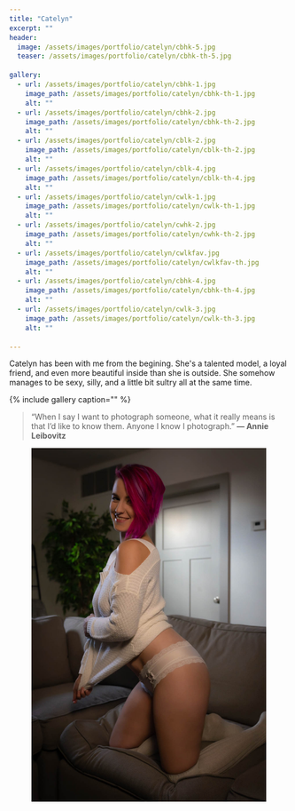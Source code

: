 ```yaml
---
title: "Catelyn"
excerpt: ""
header:
  image: /assets/images/portfolio/catelyn/cbhk-5.jpg
  teaser: /assets/images/portfolio/catelyn/cbhk-th-5.jpg

gallery:
  - url: /assets/images/portfolio/catelyn/cbhk-1.jpg
    image_path: /assets/images/portfolio/catelyn/cbhk-th-1.jpg
    alt: ""
  - url: /assets/images/portfolio/catelyn/cbhk-2.jpg
    image_path: /assets/images/portfolio/catelyn/cbhk-th-2.jpg
    alt: ""
  - url: /assets/images/portfolio/catelyn/cblk-2.jpg
    image_path: /assets/images/portfolio/catelyn/cblk-th-2.jpg
    alt: ""
  - url: /assets/images/portfolio/catelyn/cblk-4.jpg
    image_path: /assets/images/portfolio/catelyn/cblk-th-4.jpg
    alt: ""
  - url: /assets/images/portfolio/catelyn/cwlk-1.jpg
    image_path: /assets/images/portfolio/catelyn/cwlk-th-1.jpg
    alt: ""
  - url: /assets/images/portfolio/catelyn/cwhk-2.jpg
    image_path: /assets/images/portfolio/catelyn/cwhk-th-2.jpg
    alt: ""
  - url: /assets/images/portfolio/catelyn/cwlkfav.jpg
    image_path: /assets/images/portfolio/catelyn/cwlkfav-th.jpg
    alt: ""
  - url: /assets/images/portfolio/catelyn/cbhk-4.jpg
    image_path: /assets/images/portfolio/catelyn/cbhk-th-4.jpg
    alt: ""
  - url: /assets/images/portfolio/catelyn/cwlk-3.jpg
    image_path: /assets/images/portfolio/catelyn/cwlk-th-3.jpg
    alt: ""

---
```


Catelyn has been with me from the begining. She's a talented model, a loyal friend, and even more beautiful inside than she is outside. She somehow manages to be sexy, silly, and a little bit sultry all at the same time. 

{% include gallery caption="" %}

> “When I say I want to photograph someone, what it really means is that I’d like to know them. Anyone I know I photograph.”
**— Annie Leibovitz**


<figure class="full">
    <img src="/assets/images/portfolio/catelyn/cwlkfav.jpg">
</figure>
